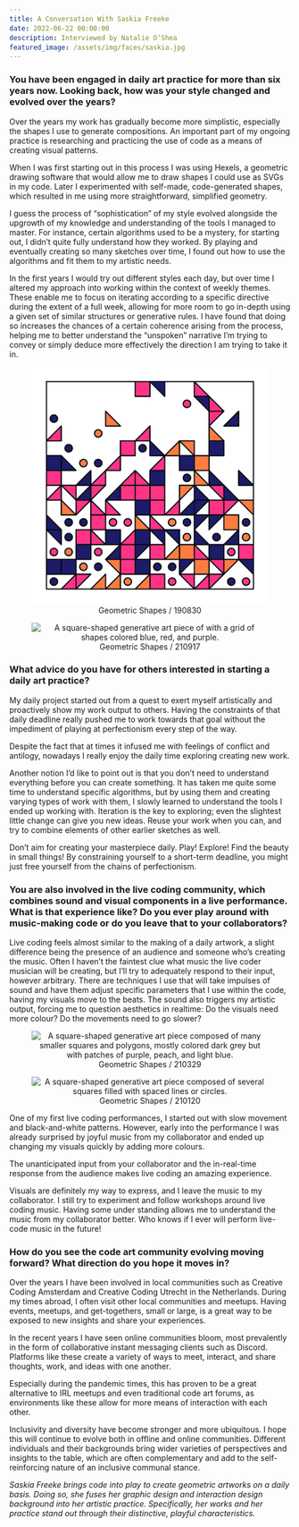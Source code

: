```yaml
---
title: A Conversation With Saskia Freeke
date: 2022-06-22 00:00:00
description: Interviewed by Natalie O’Shea
featured_image: /assets/img/faces/saskia.jpg
---
```


### You have been engaged in daily art practice for more than six years now. Looking back, how was your style changed and evolved over the years?

Over the years my work has gradually become more simplistic, especially the shapes I use to generate compositions. An important part of my ongoing practice is researching and practicing the use of code as a means of creating visual patterns.

When I was first starting out in this process I was using Hexels, a geometric drawing software that would allow me to draw shapes I could use as SVGs in my code. Later I experimented with self-made, code-generated shapes, which resulted in me using more straightforward, simplified geometry.

I guess the process of “sophistication” of my style evolved alongside the upgrowth of my knowledge and understanding of the tools I managed to master. For instance, certain algorithms used to be a mystery, for starting out, I didn’t quite fully understand how they worked. By playing and eventually creating so many sketches over time, I found out how to use the algorithms and fit them to my artistic needs.

In the first years I would try out different styles each day, but over time I altered my approach into working within the context of weekly themes. These enable me to focus on iterating according to a specific directive during the extent of a full week, allowing for more room to go in-depth using a given set of similar structures or generative rules. I have found that doing so increases the chances of a certain coherence arising from the process, helping me to better understand the “unspoken” narrative I’m trying to convey or simply deduce more effectively the direction I am trying to take it in.

<center>
<figure>
	<img src="../assets/img/theme/saskia_figure1.jpg" alt="A square-shaped generative art piece of with various squares, circles, and triangles colored pink, purple, and orange.">
	<figcaption>Geometric Shapes / 190830</figcaption>
</figure>
</center>

<center>
<figure>
	<img src="../assets/img/theme/saskia_figure2.jpg" alt="A square-shaped generative art piece of with a grid of shapes colored blue, red, and purple.">
	<figcaption>Geometric Shapes / 210917</figcaption>
</figure>
</center>

### What advice do you have for others interested in starting a daily art practice?

My daily project started out from a quest to exert myself artistically and proactively show my work output to others. Having the constraints of that daily deadline really pushed me to work towards that goal without the impediment of playing at perfectionism every step of the way.

Despite the fact that at times it infused me with feelings of conflict and antilogy, nowadays I really enjoy the daily time exploring creating new work.

Another notion I’d like to point out is that you don’t need to understand everything before you can create something. It has taken me quite some time to understand specific algorithms, but by using them and creating varying types of work with them, I slowly learned to understand the tools I ended up working with. Iteration is the key to exploring; even the slightest little change can give you new ideas. Reuse your work when you can, and try to combine elements of other earlier sketches as well.

Don’t aim for creating your masterpiece daily. Play! Explore! Find the beauty in small things! By constraining yourself to a short-term deadline, you might just free yourself from the chains of perfectionism.

### You are also involved in the live coding community, which combines sound and visual components in a live performance. What is that experience like? Do you ever play around with music-making code or do you leave that to your collaborators?

Live coding feels almost similar to the making of a daily artwork, a slight difference being the presence of an audience and someone who’s creating the music. Often I haven’t the faintest clue what music the live coder musician will be creating, but I’ll try to adequately respond to their input, however arbitrary. There are techniques I use that will take impulses of sound and have them adjust specific parameters that I use within the code, having my visuals move to the beats. The sound also triggers my artistic output, forcing me to question aesthetics in realtime: Do the visuals need more colour? Do the movements need to go slower?

<center>
<figure>
	<img src="../assets/img/theme/saskia_figure4.jpg" alt="A square-shaped generative art piece composed of many smaller squares and polygons, mostly colored dark grey but with patches of purple, peach, and light blue.">
	<figcaption>Geometric Shapes / 210329</figcaption>
</figure>
</center>

<center>
<figure>
	<img src="../assets/img/theme/saskia_figure3.jpg" alt="A square-shaped generative art piece composed of several squares filled with spaced lines or circles.">
	<figcaption>Geometric Shapes / 210120</figcaption>
</figure>
</center>

One of my first live coding performances, I started out with slow movement and black-and-white patterns. However, early into the performance I was already surprised by joyful music from my collaborator and ended up changing my visuals quickly by adding more colours.

The unanticipated input from your collaborator and the in-real-time response from the audience makes live coding an amazing experience.

Visuals are definitely my way to express, and I leave the music to my collaborator. I still try to experiment and follow workshops around live coding music. Having some under standing allows me to understand the music from my collaborator better. Who knows if I ever will perform live-code music in the future!

### How do you see the code art community evolving moving forward? What direction do you hope it moves in?

Over the years I have been involved in local communities such as Creative Coding Amsterdam and Creative Coding Utrecht in the Netherlands. During my times abroad, I often visit other local communities and meetups. Having events, meetups, and get-togethers, small or large, is a great way to be exposed to new insights and share your experiences.

In the recent years I have seen online communities bloom, most prevalently in the form of collaborative instant messaging clients such as Discord. Platforms like these create a variety of ways to meet, interact, and share thoughts, work, and ideas with one another.

Especially during the pandemic times, this has proven to be a great alternative to IRL meetups and even traditional code art forums, as environments like these allow for more means of interaction with each other.

Inclusivity and diversity have become stronger and more ubiquitous. I hope this will continue to evolve both in offline and online communities. Different individuals and their backgrounds bring wider varieties of perspectives and insights to the table, which are often complementary and add to the self-reinforcing nature of an inclusive communal stance.


*Saskia Freeke brings code into play to create geometric artworks on a daily basis. Doing so, she fuses her graphic design and interaction design background into her artistic practice. Specifically, her works and her practice stand out through their distinctive, playful characteristics.*